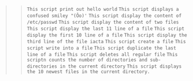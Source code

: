 >>`This script print out hello world`
>>`This script displays a confused smiley "(Ôo)'`
>>`This script display the content of /etc/passwd`
>>`This script display the content of two files`
>>`This script display the last 11 line of a file`
>>`This script display the first 10 line of a file`
>>`This script display the third line of the file iacta`
>>`This script create a file`
>>`This script write into a file`
>>`This script duplicate the last line of a file`
>>`This script deletes all regular file`
>>`This scriptn counts the number of directories and sub-directories in the current directory`
>>`This script displays the 10 newest files in the current directory.`
